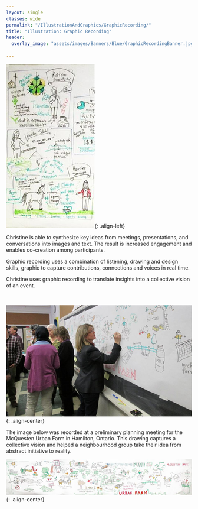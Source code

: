 ```yaml
---
layout: single
classes: wide
permalink: "/IllustrationAndGraphics/GraphicRecording/"
title: "Illustration: Graphic Recording"
header:
  overlay_image: "assets/images/Banners/Blue/GraphicRecordingBanner.jpg"

---
```


![image-left](/assets/images/Originals/Illustration/Detail2.jpg){: .align-left}

Christine is able to synthesize key ideas from meetings, presentations,
and conversations into images and text. The result is increased engagement
and enables co-creation among participants. 

Graphic recording uses a combination of listening, drawing and design
skills, graphic to capture contributions, connections and voices in
real time.

Christine uses graphic recording to translate insights into a
collective vision of an event.

<div>&nbsp;</div>

![image-center](/assets/images/Originals/Illustration/UrbanFarm.jpg){: .align-center}

The image below was recorded at a preliminary planning meeting
for the McQuesten Urban Farm in Hamilton, Ontario. This drawing
captures a collective vision and helped a neighbourhood group
take their idea from abstract initiative to reality.


![image-center](/assets/images/Originals/Illustration/McQuesten_Mural.jpg){: .align-center}
